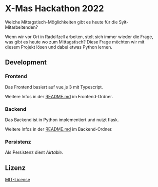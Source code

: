 # X-Mas Hackathon 2022

Welche Mittagstisch-Möglichkeiten gibt es heute für die Syit-Mitarbeitenden?

Wenn wir vor Ort in Radolfzell arbeiten, stelt sich immer wieder die Frage, was gibt es heute wo zum Mittagstisch? 
Diese Frage möchten wir mit diesem Projekt lösen und dabei etwas Python lernen.

## Development

### Frontend

Das Frontend basiert auf vue.js 3 mit Typescript.

Weitere Infos in der [README.md](frontend/README.md) im Frontend-Ordner.


### Backend

Das Backend ist in Python implementiert und nutzt flask.

Weitere Infos in der [README.md](backend/README.md) im Backend-Ordner.

### Persistenz

Als Persistenz dient *Airtable*.

## Lizenz

[MIT-License](LICENSE)